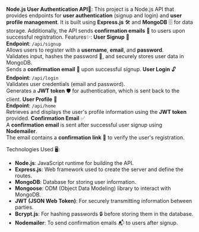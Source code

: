 **Node.js User Authentication API**🔐:
            This project is a Node.js API that provides endpoints for **user authentication** (signup and login) and **user profile management**. It is built using **Express.js** 🛠️ and **MongoDB** 🗄️ for data storage. Additionally, the API sends **confirmation emails** 📧 to users upon successful registration.
Features✨:
**User Signup** 📝  
  **Endpoint**: `/api/signup`  
  Allows users to register with a **username**, **email**, and **password**.  
  Validates input, hashes the password 🔑, and securely stores user data in MongoDB.  
  Sends a **confirmation email** 📩 upon successful signup.
**User Login** 🔓  
  **Endpoint**: `/api/login`  
  Validates user credentials (email and password).  
  Generates a **JWT token** 🛡️ for authentication, which is sent back to the client.
**User Profile** 👤  
  **Endpoint**: `/api/home`  
  Retrieves and displays the user's profile information using the **JWT token** provided.
**Confirmation Email** ✅  
  A **confirmation email** is sent after successful user signup using **Nodemailer**.  
  The email contains a **confirmation link** 🔗 to verify the user's registration.

Technologies Used 🖥️:

- **Node.js**: JavaScript runtime for building the API.
- **Express.js**: Web framework used to create the server and define the routes.
- **MongoDB**: Database for storing user information.
- **Mongoose**: ODM (Object Data Modeling) library to interact with MongoDB.
- **JWT (JSON Web Token)**: For securely transmitting information between parties.
- **Bcrypt.js**: For hashing passwords 🔒 before storing them in the database.
- **Nodemailer**: To send confirmation emails 📬 to users after signup.

